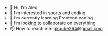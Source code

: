 - 👋 Hi, I’m Alex 
- 👀 I’m interested in sports and coding
- 🌱 I’m currently learning Frontend coding
- 💞️ I’m looking to collaborate on everything
- 📫 How to reach me: gkouhe264@gmail.com

<!---
excalibur365/excalibur365 is a ✨ special ✨ repository because its `README.md` (this file) appears on your GitHub profile.
You can click the Preview link to take a look at your changes.
--->
